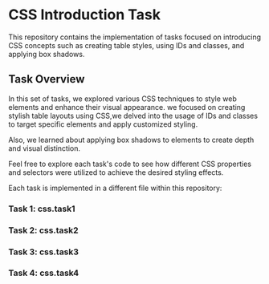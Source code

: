 # CSS Introduction Task

This repository contains the implementation of tasks focused on introducing CSS concepts such as creating table styles, using IDs and classes, and applying box shadows.

## Task Overview

In this set of tasks, we explored various CSS techniques to style web elements and enhance their visual appearance. we focused on creating stylish table layouts using CSS,we delved into the usage of IDs and classes to target specific elements and apply customized styling.

Also, we learned about applying box shadows to elements to create depth and visual distinction.

Feel free to explore each task's code to see how different CSS properties and selectors were utilized to achieve the desired styling effects.

Each task is implemented in a different file within this repository:
### Task 1: css.task1
### Task 2: css.task2
### Task 3: css.task3
### Task 4: css.task4
